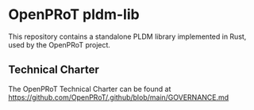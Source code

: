 # OpenPRoT pldm-lib

This repository contains a standalone PLDM library implemented in Rust, used by the OpenPRoT project.

## Technical Charter

The OpenPRoT Technical Charter can be found at
[<u>https://github.com/OpenPRoT/.github/blob/main/GOVERNANCE.md</u>](https://github.com/OpenPRoT/.github/blob/main/GOVERNANCE.md)
